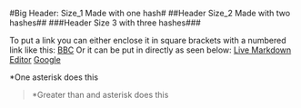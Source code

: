 #Big Header: Size_1 Made with one hash#
##Header Size_2 Made with two hashes##
###Header Size 3 with three hashes###

To put a link you can either enclose it in square brackets with a numbered link like this: [BBC][1] 
Or it can be put in directly as seen below:
[Live Markdown Editor](http://jrmoran.com/playground/markdown-live-editor)
[Google][2]

*One asterisk does this 

>*Greater than and asterisk does this

[1]: http://www.bbc.co.uk
[2]: http://www.google.com